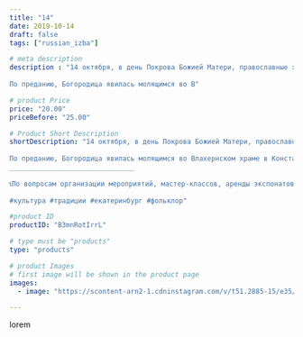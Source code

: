 ```yaml
---
title: "14"
date: 2019-10-14
draft: false
tags: ["russian_izba"]

# meta description
description : "14 октября, в день Покрова Божией Матери, православные христиане вспоминают чудо, которое произошло в 910 году.
⠀
По преданию, Богородица явилась молящимся во В"

# product Price
price: "20.00"
priceBefore: "25.00"

# Product Short Description
shortDescription: "14 октября, в день Покрова Божией Матери, православные христиане вспоминают чудо, которое произошло в 910 году.
⠀
По преданию, Богородица явилась молящимся во Влахернском храме в Константинополе. На Руси этот праздник называли Покров день.
_______________________________
⠀
📞По вопросам организации мероприятий, мастер-классов, аренды экспонатов и костюмов звоните по номеру: 8 965 535 00 95
⠀
#культура #традиции #екатеринбург #фольклор"

#product ID
productID: "B3mnRotIrrL"

# type must be "products"
type: "products"

# product Images
# first image will be shown in the product page
images:
  - image: "https://scontent-arn2-1.cdninstagram.com/v/t51.2885-15/e35/s1080x1080/71528100_400816364174950_9130244804668829830_n.jpg?_nc_ht=scontent-arn2-1.cdninstagram.com&_nc_cat=110&_nc_ohc=q4eTxC-rhfgAX-L9Ry5&tp=1&oh=6ce74d6a5c19072871e9eea770cf4ed7&oe=604F4A74&ig_cache_key=MjE1NDU4MjIwNzQ5NTMyMjMxNQ%3D%3D.2"

---
```

lorem
